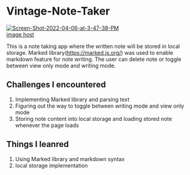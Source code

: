 # Vintage-Note-Taker
<a href="https://ibb.co/jg2sHZP"><img src="https://i.ibb.co/Hns3Xpf/Screen-Shot-2022-04-06-at-3-47-38-PM.png" alt="Screen-Shot-2022-04-06-at-3-47-38-PM" border="0"></a><br /><a target='_blank' href='https://imgbb.com/'>image host</a><br />

This is a note taking app where the written note will be stored in local storage.
Marked library(https://marked.js.org/) was used to enable markdown feature for note writing.
The user can delete note or toggle between view only mode and writing mode. 

## Challenges I encountered
1. Implementing Marked library and parsing text
2. Figuring out the way to toggle between writing mode and view only mode
3. Storing note content into local storage and loading stored note whenever the page loads


## Things I leanred
1. Using Marked library and markdown syntax
2. local storage implementation
